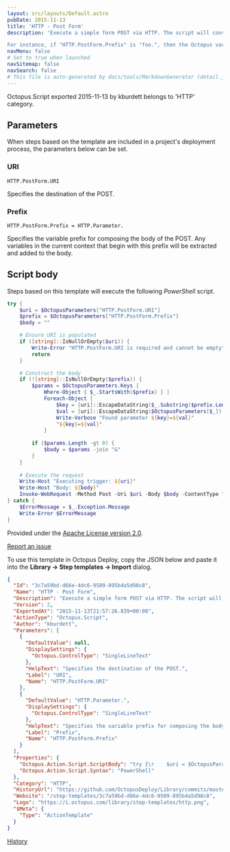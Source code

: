 ```yaml
---
layout: src/layouts/Default.astro
pubDate: 2015-11-13
title: 'HTTP - Post Form'
description: 'Execute a simple form POST via HTTP. The script will construct a body in "application/x-www-form-urlencoded" format by extracting Octopus variables with a specified prefix (from the "HTTP.PostForm.Prefix" parameter). Variable names and values are encoded accordingly.

For instance, if "HTTP.PostForm.Prefix" is "foo.", then the Octopus variable "foo.Bar"="baz" will be translated to "Bar=baz" in the request body.'
navMenu: false
# Set to true when launched
navSitemap: false
navSearch: false
# This file is auto-generated by docs/tools/MarkdownGenerator (detail.js)
---
```


Octopus.Script exported 2015-11-13 by kburdett belongs to 'HTTP' category.

## Parameters

When steps based on the template are included in a project's deployment process, the parameters below can be set.


<div class="param">

### URI

`HTTP.PostForm.URI`

Specifies the destination of the POST.

</div>
        
<div class="param">

### Prefix

`HTTP.PostForm.Prefix = HTTP.Parameter.`

Specifies the variable prefix for composing the body of the POST. Any variables in the current context that begin with this prefix will be extracted and added to the body.

</div>
        

## Script body

Steps based on this template will execute the following *PowerShell* script.

```powershell
try {    $uri = $OctopusParameters["HTTP.PostForm.URI"]    $prefix = $OctopusParameters["HTTP.PostForm.Prefix"]    $body = ""    # Ensure URI is populated    if ([string]::IsNullOrEmpty($uri)) {        Write-Error "HTTP.PostForm.URI is required and cannot be empty"        return    }    # Construct the body    if (![string]::IsNullOrEmpty($prefix)) {        $params = $OctopusParameters.Keys |            Where-Object { $_.StartsWith($prefix) } |            Foreach-Object {                $key = [uri]::EscapeDataString($_.Substring($prefix.Length))                $val = [uri]::EscapeDataString($OctopusParameters[$_])                Write-Verbose "Found parameter ${key}=${val}"                "${key}=${val}"            }            if ($params.Length -gt 0) {            $body = $params -join "&"        }    }        # Execute the request    Write-Host "Executing trigger: ${uri}"    Write-Host "Body: ${body}"    Invoke-WebRequest -Method Post -Uri $uri -Body $body -ContentType "application/x-www-form-urlencoded"} catch {    $ErrorMessage = $_.Exception.Message    Write-Error $ErrorMessage}
```

Provided under the [Apache License version 2.0](https://github.com/OctopusDeploy/Library/blob/master/LICENSE.txt).

[Report an issue](https://github.com/OctopusDeploy/Library/issues/new?assignees=&labels=&projects=&template=bug-report.yml&title=Issue%20with%20HTTP%20-%20Post%20Form&step-template=HTTP%20-%20Post%20Form)

<div class="get-json">

To use this template in Octopus Deploy, copy the JSON below and paste it into the **Library → Step templates → Import** dialog.

```json
{
  "Id": "3c7a59bd-d66e-4dc6-9509-895b4a5d98c8",
  "Name": "HTTP - Post Form",
  "Description": "Execute a simple form POST via HTTP. The script will construct a body in \"application/x-www-form-urlencoded\" format by extracting Octopus variables with a specified prefix (from the \"HTTP.PostForm.Prefix\" parameter). Variable names and values are encoded accordingly.\n\nFor instance, if \"HTTP.PostForm.Prefix\" is \"foo.\", then the Octopus variable \"foo.Bar\"=\"baz\" will be translated to \"Bar=baz\" in the request body.",
  "Version": 2,
  "ExportedAt": "2015-11-13T21:57:26.839+00:00",
  "ActionType": "Octopus.Script",
  "Author": "kburdett",
  "Parameters": [
    {
      "DefaultValue": null,
      "DisplaySettings": {
        "Octopus.ControlType": "SingleLineText"
      },
      "HelpText": "Specifies the destination of the POST.",
      "Label": "URI",
      "Name": "HTTP.PostForm.URI"
    },
    {
      "DefaultValue": "HTTP.Parameter.",
      "DisplaySettings": {
        "Octopus.ControlType": "SingleLineText"
      },
      "HelpText": "Specifies the variable prefix for composing the body of the POST. Any variables in the current context that begin with this prefix will be extracted and added to the body.",
      "Label": "Prefix",
      "Name": "HTTP.PostForm.Prefix"
    }
  ],
  "Properties": {
    "Octopus.Action.Script.ScriptBody": "try {\r    $uri = $OctopusParameters[\"HTTP.PostForm.URI\"]\r    $prefix = $OctopusParameters[\"HTTP.PostForm.Prefix\"]\r    $body = \"\"\r\r    # Ensure URI is populated\r    if ([string]::IsNullOrEmpty($uri)) {\r        Write-Error \"HTTP.PostForm.URI is required and cannot be empty\"\r        return\r    }\r\r    # Construct the body\r    if (![string]::IsNullOrEmpty($prefix)) {\r        $params = $OctopusParameters.Keys |\r            Where-Object { $_.StartsWith($prefix) } |\r            Foreach-Object {\r                $key = [uri]::EscapeDataString($_.Substring($prefix.Length))\r                $val = [uri]::EscapeDataString($OctopusParameters[$_])\r                Write-Verbose \"Found parameter ${key}=${val}\"\r                \"${key}=${val}\"\r            }\r    \r        if ($params.Length -gt 0) {\r            $body = $params -join \"&\"\r        }\r    }\r    \r    # Execute the request\r    Write-Host \"Executing trigger: ${uri}\"\r    Write-Host \"Body: ${body}\"\r    Invoke-WebRequest -Method Post -Uri $uri -Body $body -ContentType \"application/x-www-form-urlencoded\"\r} catch {\r    $ErrorMessage = $_.Exception.Message\r    Write-Error $ErrorMessage\r}",
    "Octopus.Action.Script.Syntax": "PowerShell"
  },
  "Category": "HTTP",
  "HistoryUrl": "https://github.com/OctopusDeploy/Library/commits/master/step-templates//opt/buildagent/work/75443764cd38076d/step-templates/http-post-form.json",
  "Website": "/step-templates/3c7a59bd-d66e-4dc6-9509-895b4a5d98c8",
  "Logo": "https://i.octopus.com/library/step-templates/http.png",
  "$Meta": {
    "Type": "ActionTemplate"
  }
}
```

[History](https://github.com/OctopusDeploy/Library/commits/master/step-templates/https://github.com/OctopusDeploy/Library/commits/master/step-templates//opt/buildagent/work/75443764cd38076d/step-templates/http-post-form.json)

</div>
